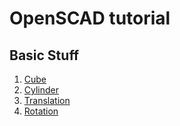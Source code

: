 # OpenSCAD tutorial 

## Basic Stuff 

1. [Cube](./Cube/cube_figure.scad)
2. [Cylinder](./Cylinder/cylinder.scad)
3. [Translation](./Translation/translation.scad)
4. [Rotation](./Rotation/rotation.scad)
